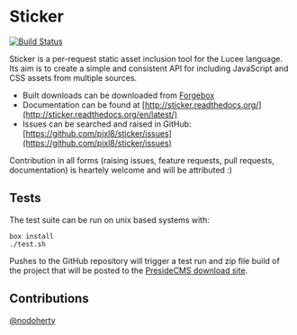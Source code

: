 Sticker
=======

[![Build Status](https://travis-ci.org/pixl8/sticker.svg?branch=stable)](https://travis-ci.org/pixl8/sticker)

Sticker is a per-request static asset inclusion tool for the Lucee language. Its aim is to create a simple and consistent API for including JavaScript and CSS assets from multiple sources.

* Built downloads can be downloaded from [Forgebox](http://www.coldbox.org/forgebox/view/sticker)
* Documentation can be found at [http://sticker.readthedocs.org/](http://sticker.readthedocs.org/en/latest/)
* Issues can be searched and raised in GitHub: [https://github.com/pixl8/sticker/issues](https://github.com/pixl8/sticker/issues)

Contribution in all forms (raising issues, feature requests, pull requests, documentation) is heartely welcome and will be attributed :)

## Tests

The test suite can be run on unix based systems with:

    box install
    ./test.sh

Pushes to the GitHub repository will trigger a test run and zip file build of the project that will be posted to the [PresideCMS download site](http://downloads.presidecms.com/#!/sticker%2F).

## Contributions

[@nodoherty](https://github.com/nodoherty)
